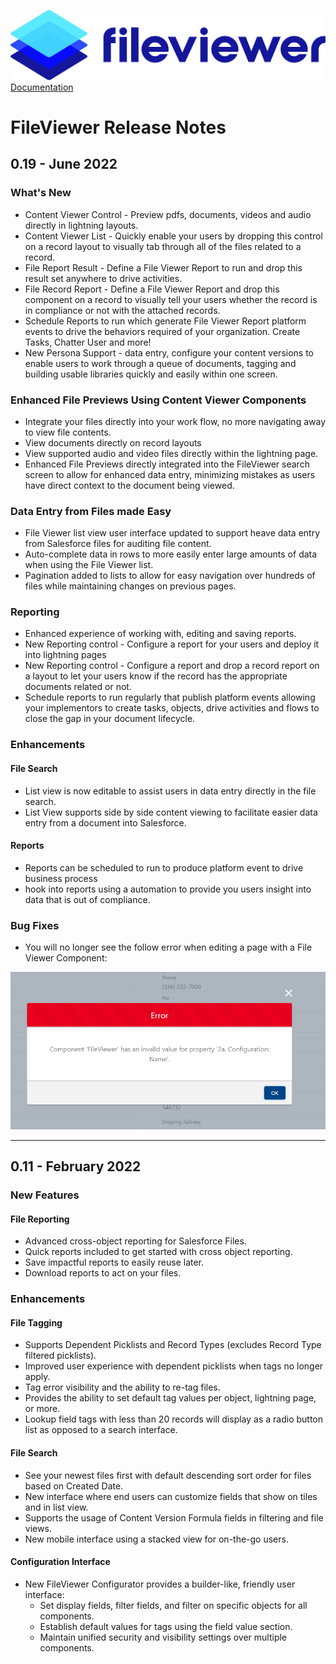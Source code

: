 ![](./quickStartImages/fileviewer.png)
[Documentation](index.md)

# FileViewer Release Notes

## 0.19 - June 2022

### What's New

- Content Viewer Control - Preview pdfs, documents, videos and audio directly in lightning layouts.
- Content Viewer List - Quickly enable your users by dropping this control on a record layout to visually tab through all of the files related to a record.
- File Report Result - Define a File Viewer Report to run and drop this result set anywhere to drive activities.
- File Record Report - Define a File Viewer Report and drop this component on a record to visually tell your users whether the record is in compliance or not with the attached records.
- Schedule Reports to run which generate File Viewer Report platform events to drive the behaviors required of your organization. Create Tasks, Chatter User and more!
- New Persona Support - data entry, configure your content versions to enable users to work through a queue of documents, tagging and building usable libraries quickly and easily within one screen.

### Enhanced File Previews Using Content Viewer Components

- Integrate your files directly into your work flow, no more navigating away to view file contents.
- View documents directly on record layouts
- View supported audio and video files directly within the lightning page.
- Enhanced File Previews directly integrated into the FileViewer search screen to allow for enhanced data entry, minimizing mistakes as users have direct context to the document being viewed.

### Data Entry from Files made Easy

- File Viewer list view user interface updated to support heave data entry from Salesforce files for auditing file content.
- Auto-complete data in rows to more easily enter large amounts of data when using the File Viewer list.
- Pagination added to lists to allow for easy navigation over hundreds of files while maintaining changes on previous pages.

### Reporting

- Enhanced experience of working with, editing and saving reports.
- New Reporting control - Configure a report for your users and deploy it into lightning pages
- New Reporting control - Configure a report and drop a record report on a layout to let your users know if the record has the appropriate documents related or not.
- Schedule reports to run regularly that publish platform events allowing your implementors to create tasks, objects, drive activities and flows to close the gap in your document lifecycle.

### Enhancements

#### File Search

- List view is now editable to assist users in data entry directly in the file search.
- List View supports side by side content viewing to facilitate easier data entry from a document into Salesforce.

#### Reports

- Reports can be scheduled to run to produce platform event to drive business process
- hook into reports using a automation to provide you users insight into data that is out of compliance.

### Bug Fixes

- You will no longer see the follow error when editing a page with a File Viewer Component:

![FileViewer 11 Configuration Name Error](images/fileviewer-11-configuration-name-error.png)

--------------------------------------------------
## 0.11 - February 2022

### New Features

#### File Reporting

- Advanced cross-object reporting for Salesforce Files.
- Quick reports included to get started with cross object reporting.
- Save impactful reports to easily reuse later.
- Download reports to act on your files.

### Enhancements

#### File Tagging

- Supports Dependent Picklists and Record Types (excludes Record Type filtered picklists).
- Improved user experience with dependent picklists when tags no longer apply.
- Tag error visibility and the ability to re-tag files.
- Provides the ability to set default tag values per object, lightning page, or more.
- Lookup field tags with less than 20 records will display as a radio button list as opposed to a search interface.

#### File Search

- See your newest files first with default descending sort order for files based on Created Date.
- New interface where end users can customize fields that show on tiles and in list view.
- Supports the usage of Content Version Formula fields in filtering and file views.
- New mobile interface using a stacked view for on-the-go users.

#### Configuration Interface

- New FileViewer Configurator provides a builder-like, friendly user interface:
    - Set display fields, filter fields, and filter on specific objects for all components.
    - Establish default values for tags using the field value section.
    - Maintain unified security and visibility settings over multiple components.